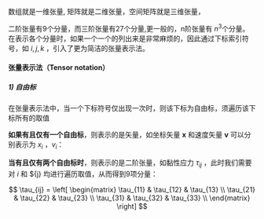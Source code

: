 数组就是一维张量, 矩阵就是二维张量，空间矩阵就是三维张量，


二阶张量有9个分量，而三阶张量有27个分量,更一般的，n阶张量有 $n^3$个分量。
在表示各个分量时，如果一个一个的列出来是非常麻烦的，因此通过下标索引符号，如 $i,j,k$ ，引入了更为简洁的张量表示法。


#### 张量表示法（Tensor notation）

##### 1) 自由标
在张量表示法中，当一个下标符号仅出现一次时，则该下标为自由标，须遍历该下标所有的取值

**如果有且仅有一个自由标**，则表示的是矢量，如坐标矢量 $\pmb{x}$ 和速度矢量 $\pmb{v}$ 可以分别表示为 $x_i$ ，${v_i}$：

**当有且仅有两个自由标时**，则表示的是二阶张量，如黏性应力 $\tau_{ij}$ ，此时我们需要对 ${i}$ 和 ${j} 均进行遍历取值，从而得到9项分量：

$$
\tau_{ij} =
\left[
\begin{matrix}
\tau_{11} & \tau_{12} & \tau_{13} \\
\tau_{21} & \tau_{22} & \tau_{23} \\
\tau_{31} & \tau_{32} & \tau_{33} \\
\end{matrix}
\right]
$$
